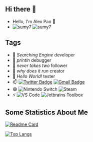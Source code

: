 ## Hi there 👋


- Hello, I'm Alex Pan 👋
- ![sumy7](https://komarev.com/ghpvc/?username=sumy7) ![sumy7](https://visitor-badge.glitch.me/badge?page_id=sumy7.profile)

## Tags

- 🔭 _Searching Engine_ developer
- 🌱 _println_ debugger
- 👯 _never takes two_ follower
- 🤔 _why does it run_ creator
- 💬 _Hello World!_ tester
- 📫 [![Twitter Badge](https://img.shields.io/badge/-twitter-blue?style=flat-square&logo=Twitter&logoColor=white&link=)](https://twitter.com/sumygg) [![Gmail Badge](https://img.shields.io/badge/-Gmail-c14438?style=flat-square&logo=Gmail&logoColor=white&link=mailto:sumyggsun@gmail.com)](mailto:sumyggsun@gmail.com)
- 😄 ![Nintendo Switch](https://img.shields.io/badge/-Nintendo%20Switch-e60012?style=flat-square&logo=nintendo%20switch&logoColor=ffffff) ![Steam](https://img.shields.io/badge/Steam-171a21?style=flat-square&logo=steam&logoColor=ffffff)
- ⚡ ![VS Code](http://img.shields.io/badge/-VS%20Code-007ACC?style=flat-square&logo=visual-studio-code&logoColor=ffffff) ![Jetbrains Toolbox](https://img.shields.io/badge/Jetbrains-Toolbox-007ACC?style=flat-square&logo=intellij-idea&logoColor=ffffff)

## Some Statistics About Me

[![Readme Card](https://github-readme-stats.vercel.app/api?username=sumy7&show_icons=true&title_color=ffffff&icon_color=bb2acf&text_color=daf7dc&bg_color=151515)](https://github.com/anuraghazra/github-readme-stats)

[![Top Langs](https://github-readme-stats.vercel.app/api/top-langs/?username=sumy7&layout=compact&exclude_repo=sumy7.github.io&title_color=ffffff&icon_color=bb2acf&text_color=daf7dc&bg_color=151515)](https://github.com/anuraghazra/github-readme-stats)
